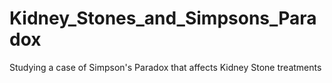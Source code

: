 # Kidney_Stones_and_Simpsons_Paradox
Studying a case of Simpson's Paradox that affects Kidney Stone treatments
